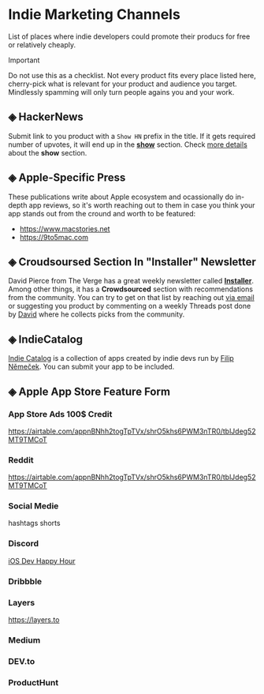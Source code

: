 # Indie Marketing Channels
List of places where indie developers could promote their producs for free or relatively cheaply.

> [!IMPORTANT]
> Do not use this as a checklist. Not every product fits every place listed here, cherry-pick what is relevant for your product and audience you target. Mindlessly spamming will only turn people agains you and your work.

## ◈ HackerNews

Submit link to you product with a `Show HN` prefix in the title. If it gets required number of upvotes, it will end up in the [**show**](https://news.ycombinator.com/show) section. Check [more details](https://news.ycombinator.com/showhn.html) about the **show** section.

## ◈ Apple-Specific Press

These publications write about Apple ecosystem and ocassionally do in-depth app reviews, so it's worth reaching out to them in case you think your app stands out from the cround and worth to be featured: 
* https://www.macstories.net
* https://9to5mac.com

## ◈ Croudsoursed Section In "Installer" Newsletter

David Pierce from The Verge has a great weekly newsletter called [**Installer**](https://www.theverge.com/installer-newsletter). Among other things, it has a **Crowdsourced** section with recommendations from the community. You can try to get on that list by reaching out [via email](mailto:installer@theverge.com) or suggesting you product by commenting on a weekly Threads post done by [David](https://www.threads.net/@imdavidpierce) where he collects picks from the community.

## ◈ IndieCatalog

[Indie Catalog](https://indiecatalog.app) is a collection of apps created by indie devs run by [Filip Němeček](https://nemecek.be). You can submit your app to be included.

## ◈  Apple App Store Feature Form

### App Store Ads 100$ Credit
https://airtable.com/appnBNhh2togTpTVx/shrO5khs6PWM3nTR0/tblJdeg52MT9TMCoT

### Reddit
https://airtable.com/appnBNhh2togTpTVx/shrO5khs6PWM3nTR0/tblJdeg52MT9TMCoT

### Social Medie
hashtags
shorts

### Discord
[iOS Dev Happy Hour](https://discord.gg/PS9929xX)

### Dribbble

### Layers
https://layers.to

### Medium

### DEV.to

### ProductHunt
